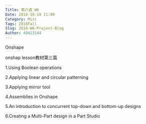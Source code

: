 ```yaml
---
Title: 第六週 W6
Date: 2018-10-19 11:00
Category: Misc
Tags: 2018Fall
Slug: 2018-W6-Project-Blog 
Author: 40423144
---
```


Onshape

<!-- PELICAN_END_SUMMARY -->

onshap lesson教材第三篇

1.Using Boolean operations

2.Applying linear and circular patterning

3.Applying mirror tool

4.Assemblies in Onshape

5.An introduction to concurrent top-down and bottom-up designs

6.Creating a Multi-Part design in a Part Studio